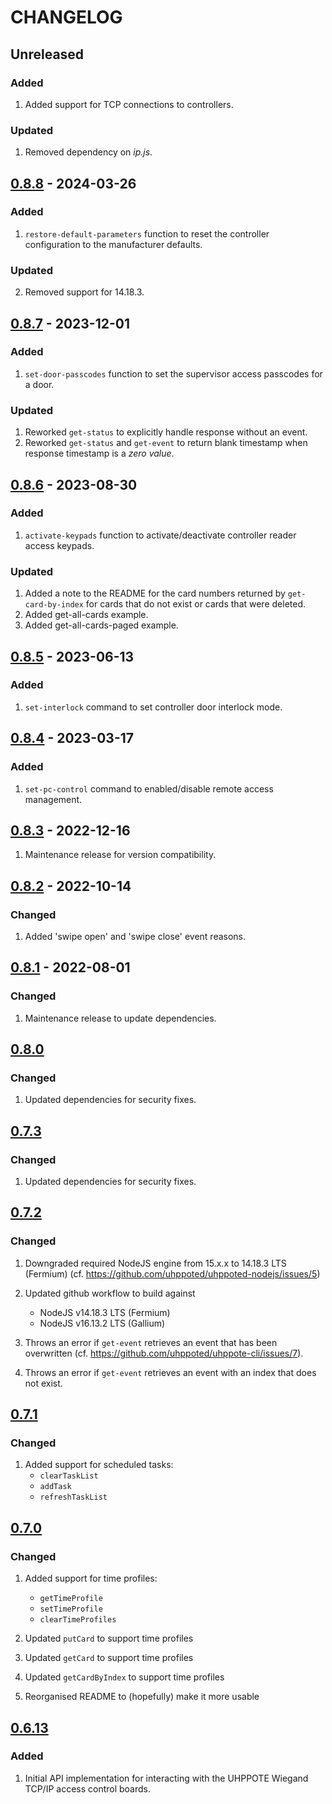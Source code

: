 # CHANGELOG

## Unreleased

### Added
1. Added support for TCP connections to controllers.

### Updated
1. Removed dependency on _ip.js_.

## [0.8.8](https://github.com/uhppoted/uhppoted-nodejs/releases/tag/v0.8.8) - 2024-03-26

### Added
1. `restore-default-parameters` function to reset the controller configuration to the manufacturer
   defaults.

### Updated
2. Removed support for 14.18.3.

## [0.8.7](https://github.com/uhppoted/uhppoted-nodejs/releases/tag/v0.8.7) - 2023-12-01

### Added
1. `set-door-passcodes` function to set the supervisor access passcodes for a door.

### Updated
1. Reworked `get-status` to explicitly handle response without an event.
2. Reworked `get-status` and `get-event` to return blank timestamp when response timestamp
   is a _zero value_.


## [0.8.6](https://github.com/uhppoted/uhppoted-nodejs/releases/tag/v0.8.6) - 2023-08-30

### Added
1. `activate-keypads` function to activate/deactivate controller reader access keypads.

### Updated
1. Added a note to the README for the card numbers returned by `get-card-by-index` for 
   cards that do not exist or cards that were deleted.
2. Added get-all-cards example.
3. Added get-all-cards-paged example.


## [0.8.5](https://github.com/uhppoted/uhppoted-nodejs/releases/tag/v0.8.5) - 2023-06-13

### Added
1. `set-interlock` command to set controller door interlock mode.


## [0.8.4](https://github.com/uhppoted/uhppoted-nodejs/releases/tag/v0.8.4) - 2023-03-17

### Added
1. `set-pc-control` command to enabled/disable remote access management.


## [0.8.3](https://github.com/uhppoted/uhppoted-nodejs/releases/tag/v0.8.3) - 2022-12-16

1. Maintenance release for version compatibility.


## [0.8.2](https://github.com/uhppoted/uhppoted-nodejs/releases/tag/v0.8.2) - 2022-10-14

### Changed
1. Added 'swipe open' and 'swipe close' event reasons.


## [0.8.1](https://github.com/uhppoted/uhppoted-nodejs/releases/tag/v0.8.1) - 2022-08-01

### Changed
1. Maintenance release to update dependencies.


## [0.8.0](https://github.com/uhppoted/uhppoted-nodejs/releases/tag/v0.8.0)

### Changed
1. Updated dependencies for security fixes.


## [0.7.3](https://github.com/uhppoted/uhppoted-nodejs/releases/tag/v0.7.3)

### Changed
1. Updated dependencies for security fixes.


## [0.7.2](https://github.com/uhppoted/uhppoted-nodejs/releases/tag/v0.7.2)

### Changed
1. Downgraded required NodeJS engine from 15.x.x to 14.18.3 LTS (Fermium)
   (cf. https://github.com/uhppoted/uhppoted-nodejs/issues/5)

2. Updated github workflow to build against
   - NodeJS v14.18.3 LTS (Fermium)
   - NodeJS v16.13.2 LTS (Gallium)

3. Throws an error if `get-event` retrieves an event that has been overwritten
   (cf. https://github.com/uhppoted/uhppote-cli/issues/7).

4. Throws an error if `get-event` retrieves an event with an index that does not
   exist.


## [0.7.1](https://github.com/uhppoted/uhppoted-nodejs/releases/tag/v0.7.1)

### Changed
1. Added support for scheduled tasks:
   - `clearTaskList`
   - `addTask`
   - `refreshTaskList`


## [0.7.0](https://github.com/uhppoted/uhppoted-nodejs/releases/tag/v0.7.0) 

### Changed
1. Added support for time profiles:
   - `getTimeProfile`
   - `setTimeProfile`
   - `clearTimeProfiles`

2. Updated `putCard` to support time profiles
3. Updated `getCard` to support time profiles
4. Updated `getCardByIndex` to support time profiles
5. Reorganised README to (hopefully) make it more usable


## [0.6.13](https://github.com/uhppoted/uhppoted-nodejs/releases/tag/v0.6.13) 

### Added
1. Initial API implementation for interacting with the UHPPOTE Wiegand TCP/IP access control boards.


